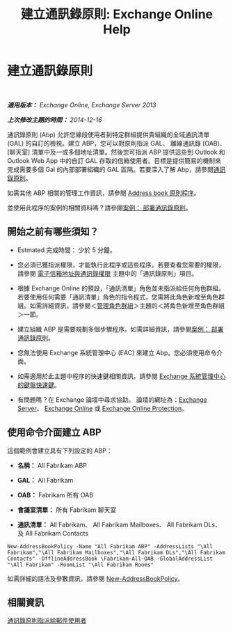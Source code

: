 ﻿---
title: '建立通訊錄原則: Exchange Online Help'
TOCTitle: 建立通訊錄原則
ms:assetid: 6359abaf-e6f6-4667-8c2b-3860728b39a9
ms:mtpsurl: https://technet.microsoft.com/zh-tw/library/Hh529931(v=EXCHG.150)
ms:contentKeyID: 50473339
ms.date: 05/23/2018
mtps_version: v=EXCHG.150
ms.translationtype: MT
---

# 建立通訊錄原則

 

_**適用版本：** Exchange Online, Exchange Server 2013_

_**上次修改主題的時間：** 2014-12-16_

通訊錄原則 (Abp) 允許您線段使用者到特定群組提供貴組織的全域通訊清單 (GAL) 的自訂的檢視。建立 ABP，您可以對原則指派 GAL、 離線通訊錄 (OAB)、 \[聊天室\] 清單中及一或多個地址清單。然後您可指派 ABP 提供這些到 Outlook 和 Outlook Web App 中的自訂 GAL 存取的信箱使用者。目標是提供簡易的機制來完成需要多個 Gal 的內部部署組織的 GAL 區隔。若要深入了解 Abp，請參閱[通訊錄原則](address-book-policies-exchange-2013-help.md)。

如需其他 ABP 相關的管理工作資訊，請參閱 [Address book 原則程序](address-book-policy-procedures-exchange-2013-help.md)。

並使用此程序的案例的相關資料嗎？請參閱[案例： 部署通訊錄原則](scenario-deploying-address-book-policies-exchange-2013-help.md)。

## 開始之前有哪些須知？

  - Estmated 完成時間： 少於 5 分鐘。

  - 您必須已獲指派權限，才能執行此程序或這些程序。若要查看您需要的權限，請參閱 [電子信箱地址與通訊錄權限](email-address-and-address-book-permissions-exchange-2013-help.md) 主題中的「通訊錄原則」項目。

  - 根據 Exchange Online 的預設，「通訊清單」角色並未指派給任何角色群組。若要使用任何需要「通訊清單」角色的指令程式，您需將此角色新增至角色群組。如需詳細資訊，請參閱＜[管理角色群組](manage-role-groups-exchange-2013-help.md)＞主題的＜將角色新增至角色群組＞一節。

  - 建立組織 ABP 是需要規劃多個步驟程序。如需詳細資訊，請參閱[案例： 部署通訊錄原則](scenario-deploying-address-book-policies-exchange-2013-help.md)。

  - 您無法使用 Exchange 系統管理中心 (EAC) 來建立 Abp。您必須使用命令介面。

  - 如需適用於此主題中程序的快速鍵相關資訊，請參閱 [Exchange 系統管理中心的鍵盤快速鍵](keyboard-shortcuts-in-the-exchange-admin-center-exchange-online-protection-help.md)。

  - 有問題嗎？在 Exchange 論壇中尋求協助。 論壇的網址為：[Exchange Server](https://go.microsoft.com/fwlink/p/?linkid=60612)、 [Exchange Online](https://go.microsoft.com/fwlink/p/?linkid=267542) 或 [Exchange Online Protection](https://go.microsoft.com/fwlink/p/?linkid=285351)。

## 使用命令介面建立 ABP

這個範例會建立具有下列設定的 ABP：

  - **名稱：**  All Fabrikam ABP

  - **GAL：**  All Fabrikam

  - **OAB：**  Fabrikam 所有 OAB

  - **會議室清單：**  所有 Fabrikam 聊天室

  - **通訊清單：**  All Fabrikam、 All Fabrikam Mailboxes、 All Fabrikam DLs、 及 All Fabrikam Contacts

<!-- end list -->

    New-AddressBookPolicy -Name "All Fabrikam ABP" -AddressLists "\All Fabrikam","\All Fabrikam Mailboxes","\All Fabrikam DLs","\All Fabrikam Contacts" -OfflineAddressBook \Fabrikam-All-OAB -GlobalAddressList "\All Fabrikam" -RoomList "\All Fabrikam Rooms"

如需詳細的語法及參數資訊，請參閱 [New-AddressBookPolicy](https://technet.microsoft.com/zh-tw/library/hh529913\(v=exchg.150\))。

## 相關資訊

[通訊錄原則指派給郵件使用者](assign-an-address-book-policy-to-mail-users-exchange-2013-help.md)

